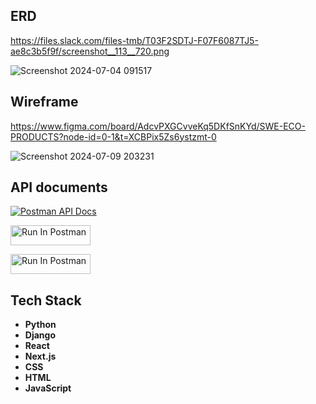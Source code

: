 ## ERD
https://files.slack.com/files-tmb/T03F2SDTJ-F07F6087TJ5-ae8c3b5f9f/screenshot__113__720.png

![Screenshot 2024-07-04 091517](https://files.slack.com/files-tmb/T03F2SDTJ-F07F6087TJ5-ae8c3b5f9f/screenshot__113__720.png)

## Wireframe
https://www.figma.com/board/AdcvPXGCvveKq5DKfSnKYd/SWE-ECO-PRODUCTS?node-id=0-1&t=XCBPix5Zs6ystzmt-0

![Screenshot 2024-07-09 203231](https://github.com/swe-eco-product-store/swe-server-eco-product/assets/143454238/edbacc99-9930-4029-a4c0-6f483f0dca7b)

## API documents

[![Postman API Docs](https://img.shields.io/badge/Postman-API%20Docs-orange)](https://documenter.getpostman.com/view/28146601/2sA3kYhzPd
)

[<img src="https://run.pstmn.io/button.svg" alt="Run In Postman" style="width: 128px; height: 32px;">](https://god.gw.postman.com/run-collection/29723472-d783b8ff-7cad-4473-98b2-76f9b279b04e?action=collection%2Ffork&source=rip_markdown&collection-url=entityId%3D29723472-d783b8ff-7cad-4473-98b2-76f9b279b04e%26entityType%3Dcollection%26workspaceId%3Dabc6d6b6-fee2-4419-bf78-872ed7392cf5)

[<img src="https://run.pstmn.io/button.svg" alt="Run In Postman" style="width: 128px; height: 32px;">](https://app.getpostman.com/run-collection/26615278-2285d2ad-b133-419d-890a-b7efecbb7e44?action=collection%2Ffork&source=rip_markdown&collection-url=entityId%3D26615278-2285d2ad-b133-419d-890a-b7efecbb7e44%26entityType%3Dcollection%26workspaceId%3Da760da74-8b6b-4304-8187-92fa81f03ddf)

## Tech Stack
- **Python**
- **Django**
- **React**
- **Next.js**
- **CSS**
- **HTML**
- **JavaScript**

